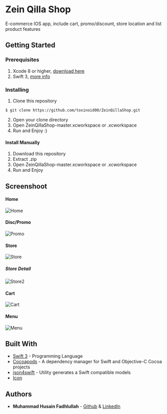 # Zein Qilla Shop

E-commerce IOS app, include cart, promo/discount, store location and list product features

## Getting Started

### Prerequisites
1. Xcode 8 or higher, [ download here](https://developer.apple.com/xcode/)
2. Swift 3, [more info](https://swift.org/)

### Installing

1. Clone this repository

```
$ git clone https://github.com/toxinoid00/ZeinQillaShop.git
```

2. Open your clone directory
3. Open ZeinQillaShop-master.xcworkspace or .xcworkspace
4. Run and Enjoy :)

#### Install Manually
1. Download this repository
2. Extract .zip
3. Open ZeinQillaShop-master.xcworkspace or .xcworkspace 
4. Run and Enjoy

## Screenshoot
#### Home
![Home](https://s26.postimg.org/pca8j8k21/Screen_Shot_2017-09-12_at_12.08.27_PM.png)

#### Disc/Promo 
![Promo](https://s26.postimg.org/jf6d2f2x5/Screen_Shot_2017-09-12_at_11.06.44_AM.png)

#### Store 
![Store](https://s26.postimg.org/4upa7l7yh/Screen_Shot_2017-09-12_at_11.07.10_AM.png)

##### Store Detail
![Store2](https://s26.postimg.org/sbm73gzux/Screen_Shot_2017-09-12_at_1.43.20_PM.png)

#### Cart
![Cart](https://s26.postimg.org/ll0nwx6dl/Screen_Shot_2017-09-12_at_12.23.13_PM.png)

#### Menu
![Menu](https://s26.postimg.org/t9xi8n6vd/Screen_Shot_2017-09-12_at_11.05.10_AM.png)

## Built With

* [Swift 3](https://swift.org/) - Programming Language
* [Cocoapods](https://cocoapods.org/) - A dependency manager for Swift and Objective-C Cocoa projects
* [json4swift](http://json4swift.com/) - Utility generates a Swift compatible models 
* [Icon](https://icons8.com/free-ios-7-icons-in-vector/)

## Authors

* **Muhammad Husain Fadhlullah** - [Github](https://github.com/toxinoid00) & [LinkedIn](https://www.linkedin.com/in/muhammad-husain-fadhlullah-90607a119/)
